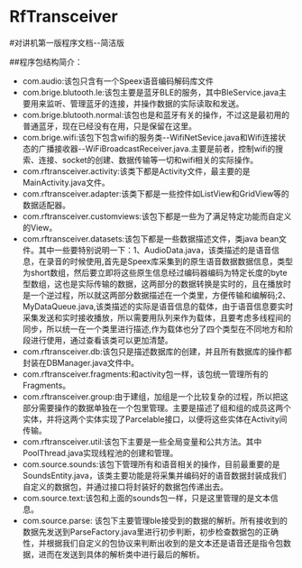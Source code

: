 # RfTransceiver
#对讲机第一版程序文档--简洁版

##程序包结构简介：
- com.audio:该包只含有一个Speex语音编码解码库文件
- com.brige.blutooth.le:该包主要是蓝牙BLE的服务，其中BleService.java主要用来监听、管理蓝牙的连接，并操作数据的实际读取和发送。
- com.brige.blutooth.normal:该包也是和蓝牙有关的操作，不过这是最初用的普通蓝牙，现在已经没有在用，只是保留在这里。
- com.brige.wifi:该包下包含wifi的服务类--WifiNetSevice.java和Wifi连接状态的广播接收器--WiFiBroadcastReceiver.java.主要是前者，控制wifi的搜索、连接、socket的创建、数据传输等一切和wifi相关的实际操作。
- com.rftransceiver.activity:该类下都是Activity文件，最主要的是MainActivity.java文件。
- com.rftransceiver.adapter:该类下都是一些控件如ListView和GridView等的数据适配器。
- com.rftransceiver.customviews:该包下都是一些为了满足特定功能而自定义的View。
- com.rftransceiver.datasets:该包下都是一些数据描述文件，类java bean文件。其中一些要特别说明一下：1、AudioData.java，该类描述的是语音信息，在录音的时候使用,首先是Speex库采集到的原生语音数据数据信息，类型为short数组，然后要立即将这些原生信息经过编码器编码为特定长度的byte型数组，这也是实际传输的数据，这两部分的数据转换是实时的，且在播放时是一个逆过程，所以就这两部分数据描述在一个类里，方便传输和编解码;2、MyDataQueue.java,该类描述的实际是语音信息的载体，由于语音信息要实时采集发送和实时接收播放，所以需要用队列来作为载体，且要考虑多线程间的同步，所以统一在一个类里进行描述,作为载体也分了四个类型在不同地方和阶段进行使用，通过查看该类可以更加清楚。
- com.rftransceiver.db:该包只是描述数据库的创建，并且所有数据库的操作都封装在DBManager.java文件中。
- com.rftransceiver.fragments:和activity包一样，该包统一管理所有的Fragments。
- com.rftransceiver.group:由于建组，加组是一个比较复杂的过程，所以把这部分需要操作的数据单独在一个包里管理。主要是描述了组和组的成员这两个实体，并将这两个实体实现了Parcelable接口，以便将这些实体在Activity间传输。
- com.rftransceiver.util:该包下主要是一些全局变量和公共方法。其中PoolThread.java实现线程池的创建和管理。
- com.source.sounds:该包下管理所有和语音相关的操作，目前最重要的是SoundsEntity.java，该类主要功能是将采集并编码好的语音数据封装成我们自定义的数据包，并通过接口将封装好的数据包传递出去。
- com.source.text:该包和上面的sounds包一样，只是这里管理的是文本信息。
- com.source.parse: 该包下主要管理ble接受到的数据的解析。所有接收到的数据先发送到ParseFactory.java里进行初步判断，初步检查数据包的正确性，并根据我们自定义的包协议来判断出收到的是文本还是语音还是指令包数据，进而在发送到具体的解析类中进行最后的解析。


